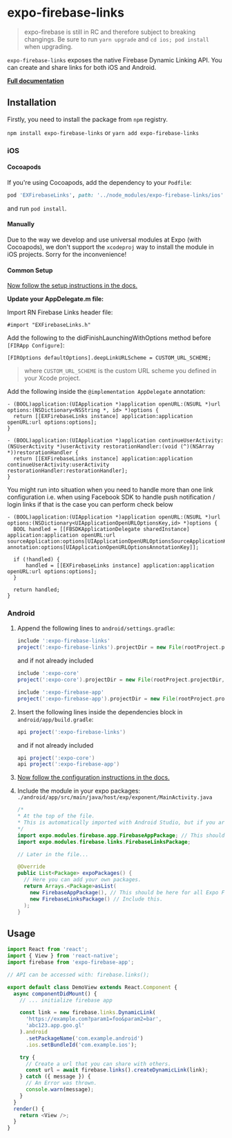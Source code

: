 # expo-firebase-links

> expo-firebase is still in RC and therefore subject to breaking changings. Be sure to run `yarn upgrade` and `cd ios; pod install` when upgrading.

`expo-firebase-links` exposes the native Firebase Dynamic Linking API. You can create and share links for both iOS and Android.

[**Full documentation**](https://rnfirebase.io/docs/master/links/reference/links)

## Installation

Firstly, you need to install the package from `npm` registry.

`npm install expo-firebase-links` or `yarn add expo-firebase-links`

### iOS

#### Cocoapods

If you're using Cocoapods, add the dependency to your `Podfile`:

```ruby
pod 'EXFirebaseLinks', path: '../node_modules/expo-firebase-links/ios'
```

and run `pod install`.

#### Manually

Due to the way we develop and use universal modules at Expo (with Cocoapods), we don't support the `xcodeproj` way to install the module in iOS projects. Sorry for the inconvenience!

#### Common Setup

[Now follow the setup instructions in the docs.](https://rnfirebase.io/docs/master/links/ios#Configure-XCode)

**Update your AppDelegate.m file:**

Import RN Firebase Links header file:

```objc
#import "EXFirebaseLinks.h"
```

Add the following to the didFinishLaunchingWithOptions method before `[FIRApp Configure]`:

```objc
[FIROptions defaultOptions].deepLinkURLScheme = CUSTOM_URL_SCHEME;
```

> where `CUSTOM_URL_SCHEME` is the custom URL scheme you defined in your Xcode project.

Add the following inside the `@implementation AppDelegate` annotation:

```objc
- (BOOL)application:(UIApplication *)application openURL:(NSURL *)url options:(NSDictionary<NSString *, id> *)options {
  return [[EXFirebaseLinks instance] application:application openURL:url options:options];
}

- (BOOL)application:(UIApplication *)application continueUserActivity:(NSUserActivity *)userActivity restorationHandler:(void (^)(NSArray *))restorationHandler {
  return [[EXFirebaseLinks instance] application:application continueUserActivity:userActivity restorationHandler:restorationHandler];
}
```

You might run into situation when you need to handle more than one link configuration
i.e. when using Facebook SDK to handle push notification / login links
if that is the case you can perform check below

```objc
- (BOOL)application:(UIApplication *)application openURL:(NSURL *)url options:(NSDictionary<UIApplicationOpenURLOptionsKey,id> *)options {
  BOOL handled = [[FBSDKApplicationDelegate sharedInstance] application:application openURL:url sourceApplication:options[UIApplicationOpenURLOptionsSourceApplicationKey] annotation:options[UIApplicationOpenURLOptionsAnnotationKey]];

  if (!handled) {
      handled = [[EXFirebaseLinks instance] application:application openURL:url options:options];
  }

  return handled;
}
```

### Android

1.  Append the following lines to `android/settings.gradle`:

    ```gradle
    include ':expo-firebase-links'
    project(':expo-firebase-links').projectDir = new File(rootProject.projectDir, '../node_modules/expo-firebase-links/android')
    ```

    and if not already included

    ```gradle
    include ':expo-core'
    project(':expo-core').projectDir = new File(rootProject.projectDir, '../node_modules/expo-core/android')

    include ':expo-firebase-app'
    project(':expo-firebase-app').projectDir = new File(rootProject.projectDir, '../node_modules/expo-firebase-app/android')
    ```

2.  Insert the following lines inside the dependencies block in `android/app/build.gradle`:
    ```gradle
    api project(':expo-firebase-links')
    ```
    and if not already included
    ```gradle
    api project(':expo-core')
    api project(':expo-firebase-app')
    ```
3.  [Now follow the configuration instructions in the docs.](https://rnfirebase.io/docs/master/links/android#Configure-Android-Project)

4.  Include the module in your expo packages: `./android/app/src/main/java/host/exp/exponent/MainActivity.java`

    ```java
    /*
    * At the top of the file.
    * This is automatically imported with Android Studio, but if you are in any other editor you will need to manually import the module.
    */
    import expo.modules.firebase.app.FirebaseAppPackage; // This should be here for all Expo Firebase features.
    import expo.modules.firebase.links.FirebaseLinksPackage;

    // Later in the file...

    @Override
    public List<Package> expoPackages() {
      // Here you can add your own packages.
      return Arrays.<Package>asList(
        new FirebaseAppPackage(), // This should be here for all Expo Firebase features.
        new FirebaseLinksPackage() // Include this.
      );
    }
    ```

## Usage

```javascript
import React from 'react';
import { View } from 'react-native';
import firebase from 'expo-firebase-app';

// API can be accessed with: firebase.links();

export default class DemoView extends React.Component {
  async componentDidMount() {
    // ... initialize firebase app

    const link = new firebase.links.DynamicLink(
      'https://example.com?param1=foo&param2=bar',
      'abc123.app.goo.gl'
    ).android
      .setPackageName('com.example.android')
      .ios.setBundleId('com.example.ios');

    try {
      // Create a url that you can share with others.
      const url = await firebase.links().createDynamicLink(link);
    } catch ({ message }) {
      // An Error was thrown.
      console.warn(message);
    }
  }
  render() {
    return <View />;
  }
}
```
